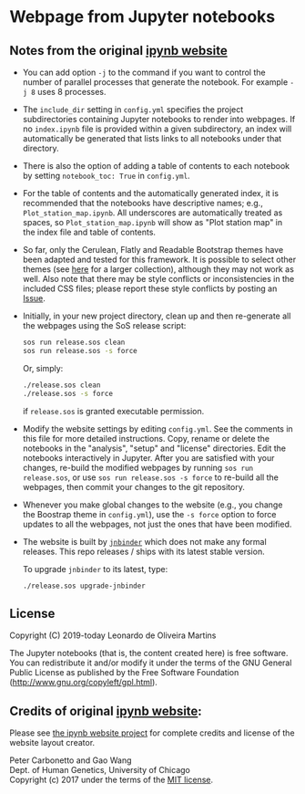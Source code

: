 # Webpage from Jupyter notebooks

## Notes from the original [ipynb website](https://stephenslab.github.io/ipynb-website)

+ You can add option `-j` to the command if you want to control the 
  number of parallel processes that generate the notebook. For example
  `-j 8` uses 8 processes.

+ The `include_dir` setting in `config.yml` specifies the project
  subdirectories containing Jupyter notebooks to render into
  webpages. If no `index.ipynb` file is provided within a given
  subdirectory, an index will automatically be generated that lists
  links to all notebooks under that directory.

+ There is also the option of adding a table of contents to each
  notebook by setting `notebook_toc: True` in `config.yml`.

+ For the table of contents and the automatically generated index, it
  is recommended that the notebooks have descriptive names; e.g.,
  `Plot_station_map.ipynb`. All underscores are automatically treated
  as spaces, so `Plot_station_map.ipynb` will show as "Plot station
  map" in the index file and table of contents.

+ So far, only the Cerulean, Flatly and Readable Bootstrap themes have
  been adapted and tested for this framework. It is possible to select
  other themes (see [here](https://bootswatch.com) for a larger
  collection), although they may not work as well. Also note that
  there may be style conflicts or inconsistencies in the included CSS
  files; please report these style conflicts by posting an
  [Issue](https://github.com/stephenslab/ipynb-website/issues).

+ Initially, in your new project directory, clean up and then re-generate all the webpages using the SoS release script:

   ```bash
   sos run release.sos clean
   sos run release.sos -s force
   ```

   Or, simply:

   ```bash
   ./release.sos clean
   ./release.sos -s force
   ```
   if `release.sos` is granted executable permission.

+ Modify the website settings by editing `config.yml`. See the
  comments in this file for more detailed instructions. 
  Copy, rename or delete the notebooks in the "analysis", "setup"
  and "license" directories. Edit the notebooks interactively in Jupyter.
  After you are satisfied with your changes, re-build the modified
  webpages by running `sos run release.sos`, or use
  `sos run release.sos -s force` to re-build all the webpages,
  then commit your changes to the git repository.

+ Whenever you make global changes to the website (e.g., you change
  the Boostrap theme in `config.yml`), use the `-s force` option to force
  updates to all the webpages, not just the ones that have been modified.

+ The website is built by [`jnbinder`](https://github.com/vatlab/jnbinder)
  which does not make any formal releases. This repo releases / ships with
  its latest stable version.
  
  To upgrade `jnbinder` to its latest, type:
  ```
  ./release.sos upgrade-jnbinder
  ```
## License
Copyright (C) 2019-today Leonardo de Oliveira Martins

The Jupyter notebooks (that is, the content created here) is free software.
You can redistribute it and/or modify it under the terms of the GNU General Public License as published by the Free Software Foundation (http://www.gnu.org/copyleft/gpl.html).

## Credits of original [ipynb website](https://stephenslab.github.io/ipynb-website):
Please see [the ipynb website project](https://github.com/stephenslab/ipynb-website#credits) for complete credits and
license of the website layout creator. 

Peter Carbonetto and Gao Wang<br>
Dept. of Human Genetics, University of Chicago<br>
Copyright (c) 2017 under the terms of the [MIT license](https://opensource.org/licenses/MIT).
